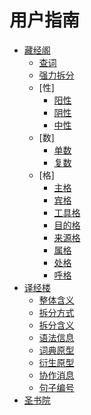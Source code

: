 # 用户指南

* [藏经阁](library.md)
  * [查词](dict_search_input.md)
  * [强力拆分](comp_split.md)
  * [性]
    * [阳性](grammar_m.md)
    * [阴性](grammar_f.md)
    * [中性](grammar_nt.md)
  * [数]
    * [单数](grammar_sg.md)
    * [复数](grammar_pl.md)
  * [格]
    * [主格](grammar_nom.md)
    * [宾格](grammar_acc.md)
    * [工具格](grammar_inst.md)
    * [目的格](grammar_dat.md)
    * [来源格](grammar_abl.md)
    * [属格](grammar_gen.md)
    * [处格](grammar_loc.md)
    * [呼格](grammar_voc.md)
* [译经楼](studio.md)
  * [整体含义](studio_general_meaning.md)
  * [拆分方式](studio_break_down.md)
  * [拆分含义](studio_part_meaning.md)
  * [语法信息](grammar_abbr.md)
  * [词典原型](studio_parent.md)
  * [衍生原型](studio_parent2.md)
  * [协作消息](studio_message.md)
  * [句子编号](sent_func.md)
* [圣书院](academy.md)
